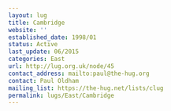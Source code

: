 ```yaml
---
layout: lug
title: Cambridge
website: ''
established_date: 1998/01
status: Active
last_update: 06/2015
categories: East
url: http://lug.org.uk/node/45
contact_address: mailto:paul@the-hug.org
contact: Paul Oldham
mailing_list: https://the-hug.net/lists/clug
permalink: lugs/East/Cambridge
---
```

